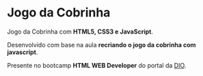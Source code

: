 # Jogo da Cobrinha
Jogo da Cobrinha com **HTML5, CSS3 e JavaScript**.

Desenvolvido com base na aula **recriando o jogo da cobrinha com javascript**.

Presente no bootcamp **HTML WEB Developer** do portal da [DIO](https://digitalinnovation.one/sign-in).
